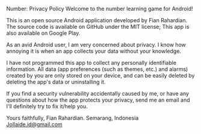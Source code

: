 Number: Privacy Policy
Welcome to the number learning game for Android!

This is an open source Android application developed by Fian Rahardian. The source code is available on GitHub under the MIT license; This app is also available on Google Play.

As an avid Android user, I am very concerned about privacy. I know how annoying it is when an app collects your data without your knowledge.

I have not programmed this app to collect any personally identifiable information. All data (app preferences (such as themes, etc.) and alarms) created by you are only stored on your device, and can be easily deleted by deleting the app's data or uninstalling it.

If you find a security vulnerability accidentally caused by me, or have any questions about how the app protects your privacy, send me an email and I'll definitely try to fix it/help you.

Yours faithfully,
Fian Rahardian.
Semarang, Indonesia
Jollaide.id@gmail.com